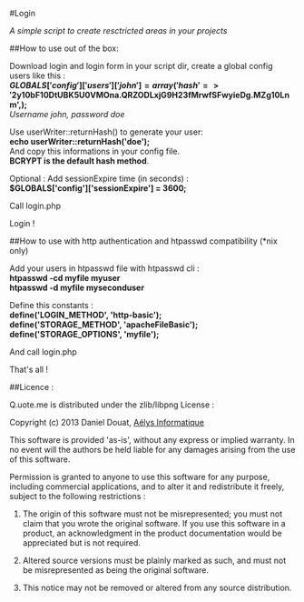 #Login

*A simple script to create resctricted areas in your projects*

##How to use out of the box:

Download login and login form in your script dir, create a global config users like this :  
**$GLOBALS['config']['users']['john'] = array('hash' => '$2y$10$bF10DtUBK5U0VMOna.QRZODLxjG9H23fMrwfSFwyieDg.MZg10Lnm',);**  
_Username john, password doe_

Use userWriter::returnHash() to generate your user:  
**echo userWriter::returnHash('doe');**  
And copy this informations in your config file.  
**BCRYPT is the default hash method**. 

Optional : Add sessionExpire time (in seconds) :  
**$GLOBALS['config']['sessionExpire'] = 3600;**

Call login.php  

Login !  

##How to use with http authentication and htpasswd compatibility (*nix only)

Add your users in htpasswd file with htpasswd cli :  
**htpasswd -cd myfile myuser**  
**htpasswd -d myfile myseconduser**  

Define this constants :  
**define('LOGIN_METHOD', 'http-basic');**  
**define('STORAGE_METHOD', 'apacheFileBasic');**  
**define('STORAGE_OPTIONS', 'myfile');**

And call login.php  

That's all !  

##Licence :

Q.uote.me is distributed under the zlib/libpng License :

Copyright (c) 2013 Daniel Douat, [Aélys Informatique](http://aelys-info.fr)

This software is provided 'as-is', without any express or implied warranty. In no event will the authors be held liable for any damages arising from the use of this software.  

Permission is granted to anyone to use this software for any purpose, including commercial applications, and to alter it and redistribute it freely, subject to the following restrictions :  

1. The origin of this software must not be misrepresented; you must not claim that you wrote the original software. If you use this software in a product, an acknowledgment in the product documentation would be appreciated but is not required.  

2. Altered source versions must be plainly marked as such, and must not be misrepresented as being the original software.  

3. This notice may not be removed or altered from any source distribution.

